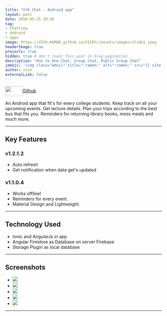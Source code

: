```yaml
---
title: "V!K Chat - Android app"
layout: post
date: 2018-05-25 19:26
tag: 
- Chatting
- android 
- apps
image: https://VISH-KUMAR.github.io/VICKY//assets/images/slide1.jpeg
headerImage: true
projects: true
hidden: true # don't count this post in blog pagination
description: "One to One Chat, Group Chat, Public Group Chat"
jemoji: '<img class="emoji" title=":ramen:" alt=":ramen:" src="{{ site.baseurl }}/assets/images/game-icon.png" height="20" width="20" align="absmiddle">'
author: vish
externalLink: false
---
```


<a href="#" target="_blank">
  <img width="56" height="32" border="0" align="center"  src="{{ site.baseurl }}/assets/images/gitlogo1.svg"/>Github
</a>

An Android app that fit's for every college students. Keep track on all your upcoming events. Get lecture details. Plan your trips according to the best bus that fits you. Reminders for returning library books, mess meals and much more. 

---

## Key Features 

### v1.2.1.2

- Auto refresh
- Get notification when data get's updated

### v1.1.0.4

- Works offline!
- Reminders for every event.
- Material Design and Lightweight.

---

## Technology Used

- Ionic and AngularJs in app
- Angular Firestore as Database on server Firebase
- Storage Plugin as local database

---

## Screenshots

<div class="flexslider">
  <ul class="slides">
    <li>
      <img src="{{ site.baseurl }}/assets/images/chatApp/slide1.jpeg" />
    </li>
    <li>
      <img src="{{ site.baseurl }}/assets/images/chatApp/slide2.jpeg" />
    </li>
    <li>
      <img src="{{ site.baseurl }}/assets/images/chatApp/slide3.jpeg" />
    </li>
    <li>
      <img src="{{ site.baseurl }}/assets/images/chatApp/slide4.jpeg" />
    </li>
    <li>
      <img src="{{ site.baseurl }}/assets/images/chatApp/slide5.jpeg" />
    </li>
  </ul>
</div>

---